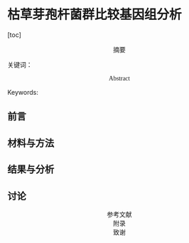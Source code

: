 # 枯草芽孢杆菌群比较基因组分析

[toc]

<center><font face=微软雅黑>摘要</font></center>



<font face=微软雅黑>关键词：</font>

<center><font face=微软雅黑>Abstract</font></center>



Keywords: 

## 前言

## 材料与方法

## 结果与分析

## 讨论

<center><font face=微软雅黑>参考文献</font></center>



<center><font face=微软雅黑>附录</font></center>



<center><font face=微软雅黑>致谢</font></center>